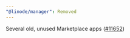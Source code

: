 ```yaml
---
"@linode/manager": Removed
---
```


Several old, unused Marketplace apps ([#11652](https://github.com/linode/manager/pull/11652))
